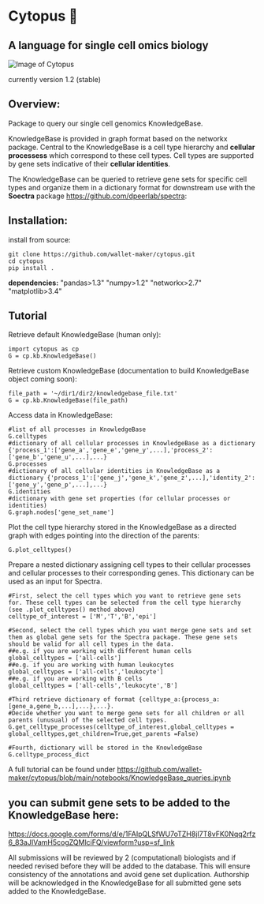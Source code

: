 # Cytopus :octopus:

## A language for single cell omics biology

![Image of Cytopus](https://github.com/wallet-maker/cytopus/blob/main/img/cytopus_v1.1_stable_graph.png)

currently version 1.2 (stable)

## Overview:

Package to query our single cell genomics KnowledgeBase.

KnowledgeBase is provided in graph format based on the networkx package. Central to the KnowledgeBase is a cell type hierarchy and **cellular processess** which correspond to these cell types. Cell types are supported by gene sets indicative of their **cellular identities**. 

The KnowledgeBase can be queried to retrieve gene sets for specific cell types and organize them in a dictionary format for downstream use with the **Soectra** package https://github.com/dpeerlab/spectra: 


## Installation:

install from source:

```
git clone https://github.com/wallet-maker/cytopus.git
cd cytopus
pip install .
```

**dependencies:**
"pandas>1.3"
"numpy>1.2"
"networkx>2.7"
"matplotlib>3.4"

## Tutorial

Retrieve default KnowledgeBase (human only):

```
import cytopus as cp
G = cp.kb.KnowledgeBase()
```
Retrieve custom KnowledgeBase (documentation to build KnowledgeBase object coming soon):
```
file_path = '~/dir1/dir2/knowledgebase_file.txt'
G = cp.kb.KnowledgeBase(file_path)
```
Access data in KnowledgeBase:
```
#list of all processes in KnowledgeBase
G.celltypes
#dictionary of all cellular processes in KnowledgeBase as a dictionary {'process_1':['gene_a','gene_e','gene_y',...],'process_2':['gene_b','gene_u',...],...}
G.processes
#dictionary of all cellular identities in KnowledgeBase as a dictionary {'process_1':['gene_j','gene_k','gene_z',...],'identity_2':['gene_y','gene_p',...],...}
G.identities
#dictionary with gene set properties (for cellular processes or identities)
G.graph.nodes['gene_set_name']
```

Plot the cell type hierarchy stored in the KnowledgeBase as a directed graph with edges pointing into the direction of the parents:
```
G.plot_celltypes()
```

Prepare a nested dictionary assigning cell types to their cellular processes and cellular processes to their corresponding genes. This dictionary can be used as an input for Spectra.
```
#First, select the cell types which you want to retrieve gene sets for. These cell types can be selected from the cell type hierarchy (see .plot_celltypes() method above)
celltype_of_interest = ['M','T','B','epi']

#Second, select the cell types which you want merge gene sets and set them as global gene sets for the Spectra package. These gene sets should be valid for all cell types in the data. 
##e.g. if you are working with different human cells
global_celltypes = ['all-cells']
##e.g. if you are working with human leukocytes
global_celltypes = ['all-cells','leukocyte']
##e.g. if you are working with B cells
global_celltypes = ['all-cells','leukocyte','B']

#Third retrieve dictionary of format {celltype_a:{process_a:[gene_a,gene_b,...],...},...}.
#Decide whether you want to merge gene sets for all children or all parents (unusual) of the selected cell types.
G.get_celltype_processes(celltype_of_interest,global_celltypes = global_celltypes,get_children=True,get_parents =False)

#Fourth, dictionary will be stored in the KnowledgeBase
G.celltype_process_dict
```


A full tutorial can be found under https://github.com/wallet-maker/cytopus/blob/main/notebooks/KnowledgeBase_queries.ipynb

## you can submit gene sets to be added to the KnowledgeBase here:

https://docs.google.com/forms/d/e/1FAIpQLSfWU7oTZH8jI7T8vFK0Nqq2rfz6_83aJIVamH5cogZQMlciFQ/viewform?usp=sf_link

All submissions will be reviewed by 2 (computational) biologists and if needed revised before they will be added to the database. This will ensure consistency of the annotations and avoid gene set duplication. Authorship will be acknowledged in the KnowledgeBase for all submitted gene sets added to the KnowledgeBase.
